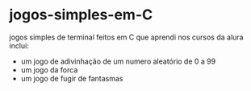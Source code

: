 # jogos-simples-em-C
jogos simples de terminal feitos em C que aprendi nos cursos da alura
inclui:
- um jogo de adivinhação de um numero aleatório de 0 a 99
- um jogo da forca
- um jogo de fugir de fantasmas

